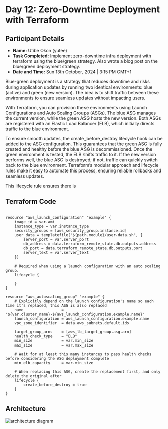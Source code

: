 # Day 12: Zero-Downtime Deployment with Terraform

## Participant Details

- **Name:** Utibe Okon (yutee)
- **Task Completed:** Implement zero-downtime infra deployment with terraform using the blue/green strategy. Also wrote a blog post on the blue/green deployment strategy.
- **Date and Time:** Sun 13th October, 2024 | 3:15 PM GMT+1

Blue-green deployment is a strategy that reduces downtime and risks during application updates by running two identical environments: blue (active) and green (new version). The idea is to shift traffic between these environments to ensure seamless updates without impacting users.

With Terraform, you can provision these environments using Launch Configurations and Auto Scaling Groups (ASGs). The blue ASG manages the current version, while the green ASG hosts the new version. Both ASGs are registered with an Elastic Load Balancer (ELB), which initially directs traffic to the blue environment.

To ensure smooth updates, the create_before_destroy lifecycle hook can be added to the ASG configuration. This guarantees that the green ASG is fully created and healthy before the blue ASG is decommissioned. Once the green environment is tested, the ELB shifts traffic to it. If the new version performs well, the blue ASG is destroyed; if not, traffic can quickly switch back to the blue environment. Terraform’s modular approach and lifecycle rules make it easy to automate this process, ensuring reliable rollbacks and seamless updates.

This lifecycle rule ensures there is 
## Terraform Code 
```hcl

resource "aws_launch_configuration" "example" {
    image_id = var.ami
    instance_type = var.instance_type
    security_groups = [aws_security_group.instance.id]
    user_data = templatefile("${path.module}/user-data.sh", {
        server_port = var.server_port
        db_address = data.terraform_remote_state.db.outputs.address
        db_port = data.terraform_remote_state.db.outputs.port
        server_text = var.server_text
    })

    # Required when using a launch configuration with an auto scaling group.
    lifecycle {
        
    }
}

resource "aws_autoscaling_group" "example" {
    # Explicitly depend on the launch configuration's name so each time it's replaced, this ASG is also replaced
    name                 = "${var.cluster_name}-${aws_launch_configuration.example.name}"
    launch_configuration = aws_launch_configuration.example.name
    vpc_zone_identifier  = data.aws_subnets.default.ids

    target_group_arns    = [aws_lb_target_group.asg.arn]
    health_check_type    = "ELB"
    min_size             = var.min_size
    max_size             = var.max_size

    # Wait for at least this many instances to pass health checks before considering the ASG deployment complete
    min_elb_capacity     = var.min_size

    # When replacing this ASG, create the replacement first, and only delete the original after
    lifecycle {
        create_before_destroy = true
    }
}
```
## Architecture 

![architecture diagram](https://i.imgur.com/N18YDR3.png)